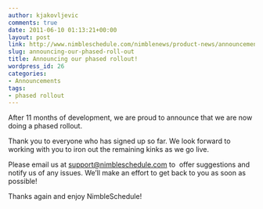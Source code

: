 ```yaml
---
author: kjakovljevic
comments: true
date: 2011-06-10 01:13:21+00:00
layout: post
link: http://www.nimbleschedule.com/nimblenews/product-news/announcements/announcing-our-phased-roll-out/
slug: announcing-our-phased-roll-out
title: Announcing our phased rollout!
wordpress_id: 26
categories:
- Announcements
tags:
- phased rollout
---
```


After 11 months of development, we are proud to announce that we are now doing a phased rollout.

Thank you to everyone who has signed up so far. We look forward to working with you to iron out the remaining kinks as we go live.

Please email us at support@nimbleschedule.com to  offer suggestions and notify us of any issues. We’ll make an effort to get back to you as soon as possible!

Thanks again and enjoy NimbleSchedule!
